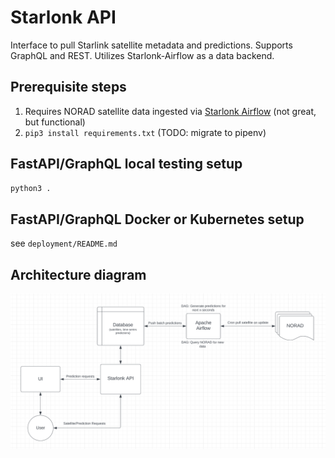 # Starlonk API

Interface to pull Starlink satellite metadata and predictions. Supports GraphQL and REST.
Utilizes Starlonk-Airflow as a data backend.

## Prerequisite steps
1. Requires NORAD satellite data ingested via [Starlonk Airflow](https://github.com/CodyPedersen/Starlonk-Airflow) (not great, but functional)
2. `pip3 install requirements.txt` (TODO: migrate to pipenv)

## FastAPI/GraphQL local testing setup
```python
python3 .
```

## FastAPI/GraphQL Docker or Kubernetes setup
see `deployment/README.md`

## Architecture diagram
![Architecture](https://github.com/CodyPedersen/Starlonk-API/blob/main/architecture.png?raw=true)
